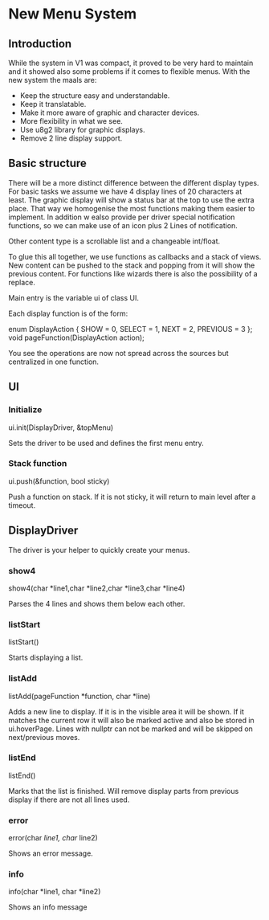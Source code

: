 # New Menu System

## Introduction

While the system in V1 was compact, it proved to be very hard to maintain and it
showed also some problems if it comes to flexible menus. With the new system the 
maals are:
- Keep the structure easy and understandable.
- Keep it translatable.
- Make it more aware of graphic and character devices.
- More flexibility in what we see.
- Use u8g2 library for graphic displays.
- Remove 2 line display support.

## Basic structure

There will be a more distinct difference between the different display types.
For basic tasks we assume we have 4 display lines of 20 characters at least.
The graphic display will show a status bar at the top to use the extra place.
That way we homogenise the most functions making them easier to implement.
In addition w ealso provide per driver special notification functions, so we
can make use of an icon plus 2 Lines of notification.

Other content type is a scrollable list and a changeable int/float.

To glue this all together, we use functions as callbacks and a stack of views.
New content can be pushed to the stack and popping from it will show the
previous content. For functions like wizards there is also the possibility of
a replace.

Main entry is the variable ui of class UI.

Each display function is of the form:

enum DisplayAction {
  SHOW = 0,
  SELECT = 1,
  NEXT = 2,
  PREVIOUS = 3
};
void pageFunction(DisplayAction action);

You see the operations are now not spread across the sources but centralized in
one function. 

## UI

### Initialize

ui.init(DisplayDriver, &topMenu)

Sets the driver to be used and defines the first menu entry.

### Stack function

ui.push(&function, bool sticky)

Push a function on stack. If it is not sticky, it will return to main level after a
timeout.

## DisplayDriver

The driver is your helper to quickly create your menus.

### show4

show4(char *line1,char *line2,char *line3,char *line4)

Parses the 4 lines and shows them below each other. 

### listStart

listStart()

Starts displaying a list.

### listAdd 

listAdd(pageFunction *function, char *line)

Adds a new line to display. If it is in the visible area it will be shown.
If it matches the current row it will also be marked active and also be stored
in ui.hoverPage. Lines with nullptr can not be marked and will be skipped on next/previous
moves.

### listEnd

listEnd()

Marks that the list is finished. Will remove display parts from previous display if
there are not all lines used.

### error

error(char *line1, char* line2)

Shows an error message.

### info

info(char *line1, char *line2)

Shows an info message

